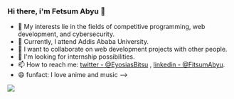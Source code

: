 ### Hi there, i'm Fetsum Abyu 👋


- 🔭 My interests lie in the fields of competitive programming, web development, and cybersecurity.
- 🌱 Currently, I attend Addis Ababa University.
- 👯 I want to collaborate on web development projects with other people.
- 🤔 I'm looking for internship possibilities.
- 📫 How to reach me: [twitter - @EyosiasBitsu](https://twitter.com/EyosiasBitsu) , 
[linkedin - @FitsumAbyu](https://www.linkedin.com/in/fetsum-abyu-812414218).
- 😄 funfact: I love anime and music
-->
<img src ="https://github-readme-stats.vercel.app/api?username=eyosiasbitsu&&show_icons=true&title_color=ffffff&icon_color=bb2acf&text_color=daf7dc&bg_color=151515" />
